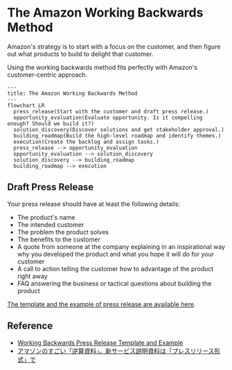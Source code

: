 # The Amazon Working Backwards Method

Amazon's strategy is to start with a focus on the customer, and then
figure out what products to build to delight that customer.

Using the working backwards method fits perfectly with Amazon's
customer-centric approach.

```mermaid
---
title: The Amazon Working Backwards Method
---
flowchart LR
  press_release(Start with the customer and draft press release.)
  opportunity_evaluation(Evaluate opportunity. Is it compelling enough? Should we build it?)
  solution_discovery(Discover solutions and get stakeholder approval.)
  building_roadmap(Build the high-level roadmap and identify themes.)
  execution(Create the backlog and assign tasks.)
  press_release --> opportunity_evaluation
  opportunity_evaluation --> solution_discovery
  solution_discovery --> building_roadmap
  building_roadmap --> execution
```

## Draft Press Release

Your press release should have at least the following details:

- The product's name
- The intended customer
- The problem the product solves
- The benefits to the customer
- A quote from someone at the company explaining in an inspirational way
  why you developed the product and what you hope it will do for your
  customer
- A call to action telling the customer how to advantage of the product
  right away
- FAQ answering the business or tactical questions about building the
  product

[The template and the example of press release are available here](./working_backwards_press_release_template_example_ian_mcallister.pdf).

## Reference

- [Working Backwards Press Release Template and Example](https://www.linkedin.com/pulse/working-backwards-press-release-template-example-ian-mcallister/)
- [アマゾンのすごい「逆算資料」。新サービス説明資料は「プレスリリース形式」で](https://forbesjapan.com/articles/detail/38145/page2)
